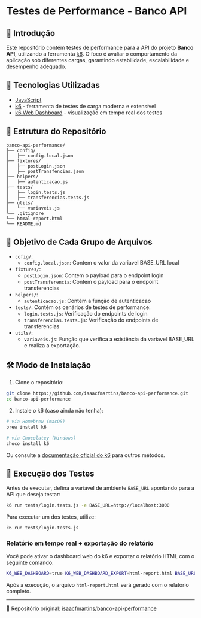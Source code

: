 # Testes de Performance - Banco API

## 📘 Introdução

Este repositório contém testes de performance para a API do projeto **Banco API**, utilizando a ferramenta [k6](https://k6.io/). O foco é avaliar o comportamento da aplicação sob diferentes cargas, garantindo estabilidade, escalabilidade e desempenho adequado.

## 🧰 Tecnologias Utilizadas

- [JavaScript](https://developer.mozilla.org/pt-BR/docs/Web/JavaScript)
- [k6](https://k6.io/) - ferramenta de testes de carga moderna e extensível
- [k6 Web Dashboard](https://k6.io/docs/results-output/web-dashboard/) - visualização em tempo real dos testes

## 📁 Estrutura do Repositório

```
banco-api-performance/
├── config/
│   ├── config.local.json
├── fixtures/
│   ├── postLogin.json
│   ├── postTransfencias.json
├── helpers/
│   ├── autenticacao.js
├── tests/
│   ├── login.tests.js
│   ├── transferencias.tests.js
├── utils/
│   └── variaveis.js
└── .gitignore
└── htmal-report.html
└── README.md
```

## 🎯 Objetivo de Cada Grupo de Arquivos

- `cofig/`: 
  - `config.local.json`: Contem o valor da variavel BASE_URL local
- `fixtures/`: 
  - `postLogin.json`: Contem o payload para o endpoint login
  - `postTransferencia`: Contem o payload para o endpoint transferencias
- `helpers/`:
  - `autenticacao.js`: Contém a função de autenticacao
- `tests/`: Contém os cenários de testes de performance:
  - `login.tests.js`: Verificação do endpoints de login
  - `transferencias.tests.js`: Verificação do endpoints de transferencias
- `utils/`: 
  - `variaveis.js`: Função que verifica a existência da variavel BASE_URL e realiza a exportação.

## 🛠️ Modo de Instalação

1. Clone o repositório:

```bash
git clone https://github.com/isaacfmartins/banco-api-performance.git
cd banco-api-performance
```

2. Instale o k6 (caso ainda não tenha):

```bash
# via Homebrew (macOS)
brew install k6

# via Chocolatey (Windows)
choco install k6
```

Ou consulte a [documentação oficial do k6](https://k6.io/docs/get-started/installation/) para outros métodos.

## 🚀 Execução dos Testes

Antes de executar, defina a variável de ambiente `BASE_URL` apontando para a API que deseja testar:

```bash
k6 run tests/login.tests.js -e BASE_URL=http://localhost:3000
```

Para executar um dos testes, utilize:

```bash
k6 run tests/login.tests.js
```

### Relatório em tempo real + exportação do relatório

Você pode ativar o dashboard web do k6 e exportar o relatório HTML com o seguinte comando:

```bash
K6_WEB_DASHBOARD=true K6_WEB_DASHBOARD_EXPORT=html-report.html BASE_URL=http://localhost:3000 k6 run tests/login.tests.js
```

Após a execução, o arquivo `html-report.html` será gerado com o relatório completo.

---

📎 Repositório original: [isaacfmartins/banco-api-performance](https://github.com/isaacfmartins/banco-api-performance)
